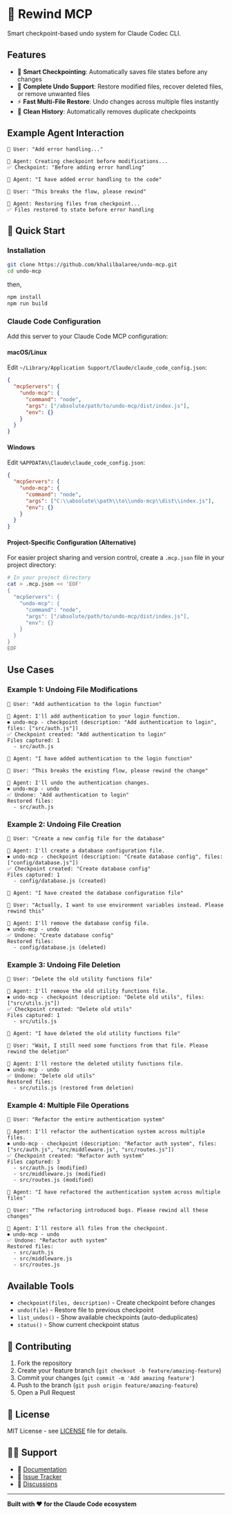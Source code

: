 # 🔄 Rewind MCP

Smart checkpoint-based undo system for Claude Codec CLI.

## Features

- 🎯 **Smart Checkpointing**: Automatically saves file states before any changes
- 🔄 **Complete Undo Support**: Restore modified files, recover deleted files, or remove unwanted files  
- ⚡ **Fast Multi-File Restore**: Undo changes across multiple files instantly
- 🧹 **Clean History**: Automatically removes duplicate checkpoints

## Example Agent Interaction

```
👤 User: "Add error handling..."

🤖 Agent: Creating checkpoint before modifications...
✅ Checkpoint: "Before adding error handling"

🤖 Agent: "I have added error handling to the code"

👤 User: "This breaks the flow, please rewind"

🤖 Agent: Restoring files from checkpoint...
✅ Files restored to state before error handling
```

## 🚀 Quick Start

### Installation
```bash
git clone https://github.com/khalilbalaree/undo-mcp.git
cd undo-mcp
```
then,
```bash
npm install
npm run build
```

### Claude Code Configuration

Add this server to your Claude Code MCP configuration:

#### macOS/Linux
Edit `~/Library/Application Support/Claude/claude_code_config.json`:

```json
{
  "mcpServers": {
    "undo-mcp": {
      "command": "node",
      "args": ["/absolute/path/to/undo-mcp/dist/index.js"],
      "env": {}
    }
  }
}
```

#### Windows
Edit `%APPDATA%\Claude\claude_code_config.json`:

```json
{
  "mcpServers": {
    "undo-mcp": {
      "command": "node",
      "args": ["C:\\absolute\\path\\to\\undo-mcp\\dist\\index.js"],
      "env": {}
    }
  }
}
```

#### Project-Specific Configuration (Alternative)

For easier project sharing and version control, create a `.mcp.json` file in your project directory:

```bash
# In your project directory
cat > .mcp.json << 'EOF'
{
  "mcpServers": {
    "undo-mcp": {
      "command": "node",
      "args": ["/absolute/path/to/undo-mcp/dist/index.js"],
      "env": {}
    }
  }
}
EOF
```


## Use Cases

### Example 1: Undoing File Modifications
```
👤 User: "Add authentication to the login function"

🤖 Agent: I'll add authentication to your login function.
⏺ undo-mcp - checkpoint (description: "Add authentication to login", files: ["src/auth.js"])
✅ Checkpoint created: "Add authentication to login"
Files captured: 1
  - src/auth.js

🤖 Agent: "I have added authentication to the login function"

👤 User: "This breaks the existing flow, please rewind the change"

🤖 Agent: I'll undo the authentication changes.
⏺ undo-mcp - undo
✅ Undone: "Add authentication to login" 
Restored files:
  - src/auth.js
```

### Example 2: Undoing File Creation
```
👤 User: "Create a new config file for the database"

🤖 Agent: I'll create a database configuration file.
⏺ undo-mcp - checkpoint (description: "Create database config", files: ["config/database.js"])
✅ Checkpoint created: "Create database config"
Files captured: 1
  - config/database.js (created)

🤖 Agent: "I have created the database configuration file"

👤 User: "Actually, I want to use environment variables instead. Please rewind this"

🤖 Agent: I'll remove the database config file.
⏺ undo-mcp - undo
✅ Undone: "Create database config"
Restored files:
  - config/database.js (deleted)
```

### Example 3: Undoing File Deletion
```
👤 User: "Delete the old utility functions file"

🤖 Agent: I'll remove the old utility functions file.
⏺ undo-mcp - checkpoint (description: "Delete old utils", files: ["src/utils.js"])
✅ Checkpoint created: "Delete old utils"
Files captured: 1
  - src/utils.js

🤖 Agent: "I have deleted the old utility functions file"

👤 User: "Wait, I still need some functions from that file. Please rewind the deletion"

🤖 Agent: I'll restore the deleted utility functions file.
⏺ undo-mcp - undo
✅ Undone: "Delete old utils"
Restored files:
  - src/utils.js (restored from deletion)
```

### Example 4: Multiple File Operations
```
👤 User: "Refactor the entire authentication system"

🤖 Agent: I'll refactor the authentication system across multiple files.
⏺ undo-mcp - checkpoint (description: "Refactor auth system", files: ["src/auth.js", "src/middleware.js", "src/routes.js"])
✅ Checkpoint created: "Refactor auth system"
Files captured: 3
  - src/auth.js (modified)
  - src/middleware.js (modified)  
  - src/routes.js (modified)

🤖 Agent: "I have refactored the authentication system across multiple files"

👤 User: "The refactoring introduced bugs. Please rewind all these changes"

🤖 Agent: I'll restore all files from the checkpoint.
⏺ undo-mcp - undo
✅ Undone: "Refactor auth system"
Restored files:
  - src/auth.js
  - src/middleware.js
  - src/routes.js
```


## Available Tools

- `checkpoint(files, description)` - Create checkpoint before changes
- `undo(file)` - Restore file to previous checkpoint  
- `list_undos()` - Show available checkpoints (auto-deduplicates)
- `status()` - Show current checkpoint status


## 🤝 Contributing

1. Fork the repository
2. Create your feature branch (`git checkout -b feature/amazing-feature`)
3. Commit your changes (`git commit -m 'Add amazing feature'`)
4. Push to the branch (`git push origin feature/amazing-feature`)
5. Open a Pull Request

## 📄 License

MIT License - see [LICENSE](LICENSE) file for details.

## 🙋‍♂️ Support

- 📖 [Documentation](https://github.com/khalilbalaree/undo-mcp/wiki)
- 🐛 [Issue Tracker](https://github.com/khalilbalaree/undo-mcp/issues)
- 💬 [Discussions](https://github.com/khalilbalaree/undo-mcp/discussions)

---

**Built with ❤️ for the Claude Code ecosystem**